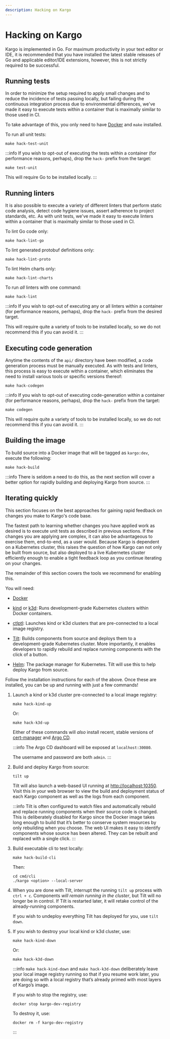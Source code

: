 ```yaml
---
description: Hacking on Kargo
---
```


# Hacking on Kargo

Kargo is implemented in Go. For maximum productivity in your text editor or IDE,
it is recommended that you have installed the latest stable releases of Go and
applicable editor/IDE extensions, however, this is not strictly required to be
successful.

## Running tests

In order to minimize the setup required to apply small changes and to reduce the
incidence of tests passing locally, but failing during the continuous
integration process due to environmental differences, we've made it easy to
execute tests within a container that is maximally similar to those used in CI.

To take advantage of this, you only need to have
[Docker](https://docs.docker.com/engine/install/) and `make` installed.

To run all unit tests:

```shell
make hack-test-unit
```

:::info
If you wish to opt-out of executing the tests within a container (for
performance reasons, perhaps), drop the `hack-` prefix from the target:

```shell
make test-unit
```

This will require Go to be installed locally.
:::

## Running linters

It is also possible to execute a variety of different linters that perform
static code analysis, detect code hygiene issues, assert adherence to project
standards, etc. As with unit tests, we've made it easy to execute linters within
a container that is maximally similar to those used in CI.

To lint Go code only:

```shell
make hack-lint-go
```

To lint generated protobuf definitions only:

```shell
make hack-lint-proto
```

To lint Helm charts only:

```shell
make hack-lint-charts
```

To run _all_ linters with one command:

```shell
make hack-lint
```

:::info
If you wish to opt-out of executing any or all linters within a container (for
performance reasons, perhaps), drop the `hack-` prefix from the desired target.

This will require quite a variety of tools to be installed locally, so we do not
recommend this if you can avoid it.
:::

## Executing code generation

Anytime the contents of the `api/` directory have been modified, a code
generation process must be manually executed. As with tests and linters, this
process is easy to execute within a container, which eliminates the need to
install various tools or specific versions thereof:

```shell
make hack-codegen
```

:::info
If you wish to opt-out of executing code-generation within a container (for
performance reasons, perhaps), drop the `hack-` prefix from the target:

```shell
make codegen
```

This will require quite a variety of tools to be installed locally, so we do not
recommend this if you can avoid it.
:::

## Building the image

To build source into a Docker image that will be tagged as `kargo:dev`,
execute the following:

```shell
make hack-build
```

:::info
There is seldom a need to do this, as the next section will cover a better
option for rapidly building and deploying Kargo from source.
:::

## Iterating quickly

This section focuses on the best approaches for gaining rapid feedback on
changes you make to Kargo's code base.

The fastest path to learning whether changes you have applied work as desired is
to execute unit tests as described in previous sections. If the changes you are
applying are complex, it can also be advantageous to exercise them, end-to-end,
as a user would. Because Kargo is dependent on a Kubernetes cluster, this raises
the question of how Kargo can not only be built from source, but also deployed
to a live Kubernetes cluster efficiently enough to enable a tight feedback loop
as you continue iterating on your changes.

The remainder of this section covers the tools we recommend for enabling this.

You will need:

* [Docker](https://docs.docker.com/engine/install/)

* [kind](https://kind.sigs.k8s.io/#installation-and-usage) or
  [k3d](https://k3d.io): Runs development-grade Kubernetes clusters within
  Docker containers.

* [ctlptl](https://github.com/tilt-dev/ctlptl#how-do-i-install-it): Launches
  kind or k3d clusters that are pre-connected to a local image registry.

* [Tilt](https://docs.tilt.dev/#macoslinux): Builds components from source and
  deploys them to a development-grade Kubernetes cluster. More importantly, it
  enables developers to rapidly rebuild and replace running components with the
  click of a button.

* [Helm](https://helm.sh/docs/intro/install/): The package manager for
  Kubernetes. Tilt will use this to help deploy Kargo from source.

Follow the installation instructions for each of the above. Once these are
installed, you can be up and running with just a few commands!

1. Launch a kind or k3d cluster pre-connected to a local image registry:

   ```shell
   make hack-kind-up
   ```

   Or:

   ```shell
   make hack-k3d-up
   ```

   Either of these commands will _also_ install recent, stable versions of
   [cert-manager](https://cert-manager.io/) and 
   [Argo CD](https://argoproj.github.io/cd/).

   :::info
   The Argo CD dashboard will be exposed at `localhost:30080`.

   The username and password are both `admin`.
   :::

1. Build and deploy Kargo from source:

   ```shell
   tilt up
   ```

   Tilt will also launch a web-based UI running at
   [http://localhost:10350](http://localhost:10350). Visit this in your web
   browser to view the build and deployment status of each Kargo component as
   well as the logs from each component.

   :::info
   Tilt is often configured to watch files and automatically rebuild and replace
   running components when their source code is changed. This is deliberately
   disabled for Kargo since the Docker image takes long enough to build that
   it’s better to conserve system resources by only rebuilding when you choose.
   The web UI makes it easy to identify components whose source has been
   altered. They can be rebuilt and replaced with a single click.
   :::

1. Build executable cli to test locally:

   ```shell
   make hack-build-cli
   ```

   Then:
   
   ```shell
   cd cmd/cli
   ./kargo <option> --local-server
   ```

1. When you are done with Tilt, interrupt the running `tilt up` process with
   `ctrl + c`. Components _will remain running in the cluster_, but Tilt will no
   longer be in control. If Tilt is restarted later, it will retake control of
   the already-running components.

   If you wish to undeploy everything Tilt has deployed for you, use `tilt
   down`.

1. If you wish to destroy your local kind or k3d cluster, use:

   ```shell
   make hack-kind-down
   ```

   Or:

   ```shell
   make hack-k3d-down
   ```

   :::info
   `make hack-kind-down` and `make hack-k3d-down` deliberately leave your local image registry
   running so that if you resume work later, you are doing so with a local
   registry that’s already primed with most layers of Kargo’s image.

   If you wish to stop the registry, use:

   ```shell
   docker stop kargo-dev-registry
   ```

   To destroy it, use:

   ```shell
   docker rm -f kargo-dev-registry
   ```
   :::

